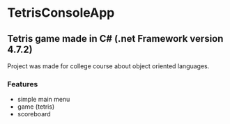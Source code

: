 # TetrisConsoleApp
## Tetris game made in C# (.net Framework version 4.7.2)
Project was made for college course about object oriented languages.


### Features
- simple main menu
- game (tetris)
- scoreboard
